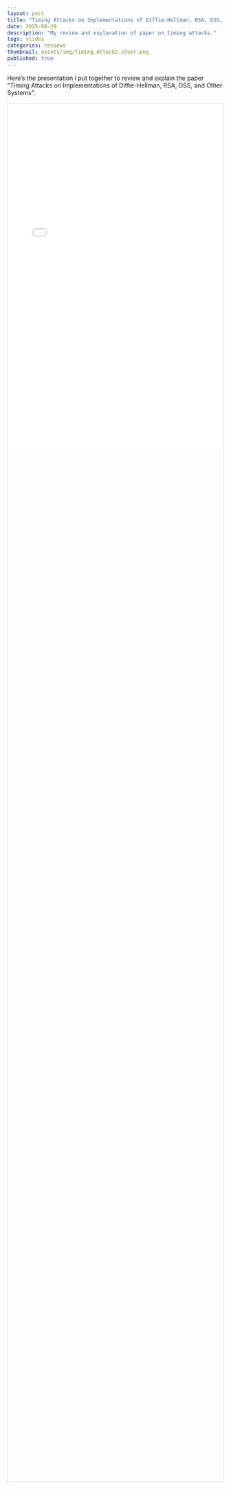 ```yaml
---
layout: post
title: "Timing Attacks on Implementations of Diffie-Hellman, RSA, DSS, and Other Systems Paper Review"
date: 2025-08-29
description: "My review and explanation of paper on timing attacks."
tags: slides
categories: reviews
thumbnail: assets/img/Timing_Attacks_cover.png
published: true
---
```


Here’s the presentation I put together to review and explain the paper "Timing Attacks on Implementations of Diffie-Hellman, RSA, DSS, and Other Systems". 

<div style="height: 80vh; border: 1px solid #ddd; margin: 1rem 0;">
  <iframe 
    src="/assets/pdfjs/web/viewer.html?file=/assets/pdf/Timing_Attacks_review.pdf" 
    width="100%" height="800" style="border:none;">
  </iframe>
</div>